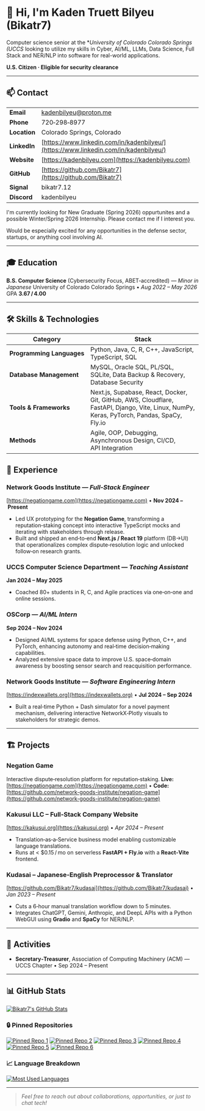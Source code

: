 # 👋 Hi, I'm **Kaden Truett Bilyeu** (Bikatr7)

Computer science senior at the **University of Colorado Colorado Springs (UCCS* looking to utilize my skills in Cyber, AI/ML, LLMs, Data Science, Full Stack and NER/NLP into software for real-world applications.

**U.S. Citizen · Eligible for security clearance**

---

## 📫 Contact

|              |                                                                                      |
| ------------ | ------------------------------------------------------------------------------------ |
| **Email**    | [kadenbilyeu@proton.me](mailto:kadenbilyeu@proton.me)                                |
| **Phone**    | 720‑298‑8977                                                                         |
| **Location** | Colorado Springs, Colorado                                                           |
| **LinkedIn** | [https://www.linkedin.com/in/kadenbilyeu/](https://www.linkedin.com/in/kadenbilyeu/) |
| **Website**  | [https://kadenbilyeu.com](https://kadenbilyeu.com)                                   |
| **GitHub**   | [https://github.com/Bikatr7](https://github.com/Bikatr7)                             |
| **Signal**   | bikatr7.12                                                                           |
| **Discord**  | kadenbilyeu                                                                          |

I'm currently looking for New Graduate (Spring 2026) oppurtunites and a possible Winter/Spring 2026 Internship. Please contact me if I interest you.

Would be especially excited for any opportunities in the defense sector, startups, or anything cool involving AI.

---

## 🎓 Education

**B.S. Computer Science** (Cybersecurity Focus, ABET‑accredited) — *Minor in Japanese*
University of Colorado Colorado Springs • *Aug 2022 – May 2026*
GPA **3.67 / 4.00**

---

## 🛠️ Skills & Technologies

| Category                  | Stack                                                                                                                                      |
| ------------------------- | ------------------------------------------------------------------------------------------------------------------------------------------ |
| **Programming Languages** | Python, Java, C, R, C++, JavaScript, TypeScript, SQL                                                                                       |
| **Database Management**   | MySQL, Oracle SQL, PL/SQL, SQLite, Data Backup & Recovery, Database Security                                                               |
| **Tools & Frameworks**    | Next.js, Supabase, React, Docker, Git, GitHub, AWS, Cloudflare, FastAPI, Django, Vite, Linux, NumPy, Keras, PyTorch, Pandas, SpaCy, Fly.io |
| **Methods**               | Agile, OOP, Debugging, Asynchronous Design, CI/CD, API Integration                                                                         |

## 💼 Experience

### Network Goods Institute — *Full‑Stack Engineer*

[https://negationgame.com](https://negationgame.com) • **Nov 2024 – Present**

* Led UX prototyping for the **Negation Game**, transforming a reputation‑staking concept into interactive TypeScript mocks and iterating with stakeholders through release.
* Built and shipped an end‑to‑end **Next.js / React 19** platform (DB→UI) that operationalizes complex dispute‑resolution logic and unlocked follow‑on research grants.

### UCCS Computer Science Department — *Teaching Assistant*

**Jan 2024 – May 2025**

* Coached 80+ students in R, C, and Agile practices via one‑on‑one and online sessions.

### OSCorp — *AI/ML Intern*

**Sep 2024 – Nov 2024**

* Designed AI/ML systems for space defense using Python, C++, and PyTorch, enhancing autonomy and real‑time decision‑making capabilities.
* Analyzed extensive space data to improve U.S. space‑domain awareness by boosting sensor search and reacquisition performance.

### Network Goods Institute — *Software Engineering Intern*

[https://indexwallets.org](https://indexwallets.org) • **Jul 2024 – Sep 2024**

* Built a real‑time Python + Dash simulator for a novel payment mechanism, delivering interactive NetworkX‑Plotly visuals to stakeholders for strategic demos.

---

## 🏗️ Projects

### **Negation Game**

Interactive dispute‑resolution platform for reputation‑staking.
**Live:** [https://negationgame.com](https://negationgame.com) • **Code:** [https://github.com/network-goods-institute/negation-game](https://github.com/network-goods-institute/negation-game)

### **Kakusui LLC – Full‑Stack Company Website**

[https://kakusui.org](https://kakusui.org) • *Apr 2024 – Present*

* Translation‑as‑a‑Service business model enabling customizable language translations.
* Runs at < \$0.15 / mo on serverless **FastAPI + Fly.io** with a **React‑Vite** frontend.

### **Kudasai – Japanese‑English Preprocessor & Translator**

[https://github.com/Bikatr7/kudasai](https://github.com/Bikatr7/kudasai) • *Jan 2023 – Present*

* Cuts a 6‑hour manual translation workflow down to 5 minutes.
* Integrates ChatGPT, Gemini, Anthropic, and DeepL APIs with a Python WebGUI using **Gradio** and **SpaCy** for NER/NLP.

---

## 🤝 Activities

* **Secretary‑Treasurer**, Association of Computing Machinery (ACM) — UCCS Chapter • Sep 2024 – Present

---

## 📊 GitHub Stats

[![Bikatr7's GitHub Stats](https://github-readme-stats.vercel.app/api?username=bikatr7\&show_icons=true\&theme=highcontrast)](https://github.com/bikatr7)

### 🔒 Pinned Repositories

[![Pinned Repo 1](https://github-readme-stats.vercel.app/api/pin/?username=bikatr7\&repo=kudasai\&show_owner=True\&theme=highcontrast)](https://github.com/Bikatr7/Kudasai)
[![Pinned Repo 2](https://github-readme-stats.vercel.app/api/pin/?username=bikatr7\&repo=easytl\&show_owner=True\&theme=highcontrast)](https://github.com/Bikatr7/EasyTL)
[![Pinned Repo 3](https://github-readme-stats.vercel.app/api/pin/?username=bikatr7\&repo=kairyou\&show_owner=True\&theme=highcontrast)](https://github.com/Bikatr7/Kairyou)
[![Pinned Repo 4](https://github-readme-stats.vercel.app/api/pin/?username=bikatr7\&repo=seisen\&show_owner=True\&theme=highcontrast)](https://github.com/Bikatr7/Seisen)
[![Pinned Repo 5](https://github-readme-stats.vercel.app/api/pin/?username=bikatr7\&repo=kadenbilyeu.com\&show_owner=True\&theme=highcontrast)](https://github.com/Bikatr7/kadenbilyeu.com)
[![Pinned Repo 6](https://github-readme-stats.vercel.app/api/pin/?username=kakusui\&repo=kakusui-org\&show_owner=True\&theme=highcontrast)](https://github.com/Kakusui/kakusui-org)

### 📈 Language Breakdown

[![Most Used Languages](https://github-readme-stats.vercel.app/api/top-langs/?username=bikatr7\&size_weight=0.25\&count_weight=0.5\&layout=donut\&theme=highcontrast\&langs_count=8)](https://github.com/bikatr7)

---

> *Feel free to reach out about collaborations, opportunities, or just to chat tech!*
